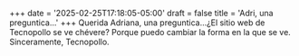 +++
date = '2025-02-25T17:18:05-05:00'
draft = false
title = 'Adri, una preguntica...'
+++
Querida Adriana, una preguntica...¿El sitio web de Tecnopollo se ve chévere? Porque puedo cambiar la forma en la que se ve.
Sinceramente, Tecnopollo.
